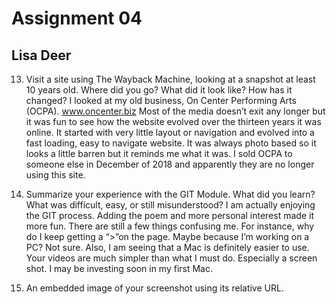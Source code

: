 # Assignment 04
## Lisa Deer
13.	Visit a site using The Wayback Machine, looking at a snapshot at least 10 years old. Where did you go? What did it look like? How has it changed?
I looked at my old business, On Center Performing Arts (OCPA). www.oncenter.biz Most of the media doesn’t exit any longer but it was fun to see how the website evolved over the thirteen years it was online. It started with very little layout or navigation and evolved into a fast loading, easy to navigate website. It was always photo based so it looks a little barren but it reminds me what it was. I sold OCPA to someone else in December of 2018 and apparently they are no longer using this site.

14.	Summarize your experience with the GIT Module. What did you learn? What was difficult, easy, or still misunderstood?
I am actually enjoying the GIT process. Adding the poem and more personal interest made it more fun. There are still a few things confusing me. For instance, why do I keep getting a “>”on the page. Maybe because I’m working on a PC? Not sure. Also, I am seeing that a Mac is definitely easier to use. Your videos are much simpler than what I must do. Especially a screen shot. I may be investing soon in my first Mac.

15.	An embedded image of your screenshot using its relative URL.
